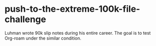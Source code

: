# push-to-the-extreme-100k-file-challenge

Luhman wrote 90k slip notes during his entire career. The goal is to test Org-roam under the similar condition.
